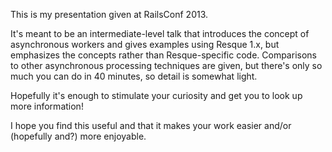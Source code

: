 This is my presentation given at RailsConf 2013.

It's meant to be an intermediate-level talk that introduces the concept of asynchronous workers and gives examples using Resque 1.x, but emphasizes the concepts rather than Resque-specific code. Comparisons to other asynchronous processing techniques are given, but there's only so much you can do in 40 minutes, so detail is somewhat light.

Hopefully it's enough to stimulate your curiosity and get you to look up more information!

I hope you find this useful and that it makes your work easier and/or (hopefully and?) more enjoyable.
